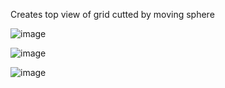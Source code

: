 Creates top view of grid cutted by moving sphere

![image](https://github.com/Zarathustra4/Linear-move-generator/assets/68013193/2228bccd-646b-4d5d-9175-258a99062466)

![image](https://github.com/Zarathustra4/Linear-move-generator/assets/68013193/77879af2-2314-4aa9-8a97-3df16de69603)

![image](https://github.com/Zarathustra4/Linear-move-generator/assets/68013193/6ae8b079-8db4-4bec-8e7b-64e1062364ef)
